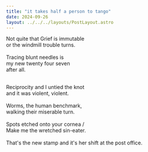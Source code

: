 ```yaml
---
title: "it takes half a person to tango"
date: 2024-09-26
layout: ../../../layouts/PostLayout.astro
---
```


Not quite that Grief is immutable  
or the windmill trouble turns.  
<br>
Tracing blunt needles is  
my new twenty four seven  
after all.  
<br>

Reciprocity and I untied the knot  
and it was violent, violent.  
<br>
Worms, the human benchmark,  
walking their miserable turn.  
<br>
Spots etched onto your cornea /  
Make me the wretched sin-eater.  
<br>
That's the new stamp and it's her
shift at the post office.
